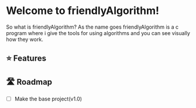 # Welcome to friendlyAlgorithm!

So what is friendlyAlgorithm? As the name goes friendlyAlgorithm is a c program where i give the tools for using algorithms and you can see visually how they work.

## :star: Features

## 🛣️ Roadmap
- [ ] Make the base project(v1.0)